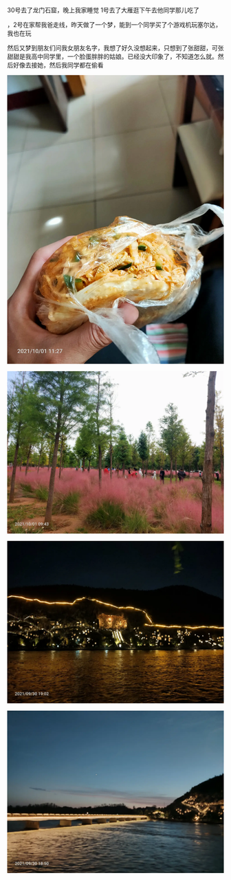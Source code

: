 30号去了龙门石窟，晚上我家睡觉
1号去了大雁逛下午去他同学那儿吃了

，2号在家帮我爸走线，昨天做了一个梦，能到一个同学买了个游戏机玩塞尔达，我也在玩

然后又梦到朋友们问我女朋友名字，我想了好久没想起来，只想到了张甜甜，可张甜甜是我高中同学里，一个脸蛋胖胖的姑娘。已经没大印象了，不知道怎么就。然后好像去接她，然后我同学都在偷看


![](../img/6904315-c2d18bdf0ec415df.jpg)

![](../img/6904315-f6c65a072dc17a64.jpg)

![](../img/6904315-ad69b364d1fb6b47.jpg)

![](../img/6904315-c6403879f11918e7.jpg)
